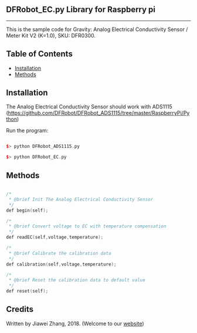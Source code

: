 ## DFRobot_EC.py Library for Raspberry pi
---------------------------------------------------------
This is the sample code for Gravity: Analog Electrical Conductivity Sensor / Meter Kit V2 (K=1.0), SKU: DFR0300.
## Table of Contents

* [Installation](#installation)
* [Methods](#methods)
<snippet>
<content>

## Installation
The Analog Electrical Conductivity Sensor should work with ADS1115
(https://github.com/DFRobot/DFRobot_ADS1115/tree/master/RaspberryPi/Python) 

Run the program:

```cpp

$> python DFRobot_ADS1115.py

$> python DFRobot_EC.py

```
## Methods

```C++

/*
 * @brief Init The Analog Electrical Conductivity Sensor
 */
def begin(self);

/*
 * @brief Convert voltage to EC with temperature compensation
 */
def readEC(self,voltage,temperature);

/*
 * @brief Calibrate the calibration data
 */
def calibration(self,voltage,temperature);

/*
 * @brief Reset the calibration data to default value
 */
def reset(self);

```
## Credits

Written by Jiawei Zhang, 2018. (Welcome to our [website](https://www.dfrobot.com/))

